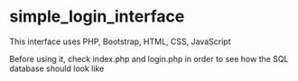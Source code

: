 # simple_login_interface
This interface uses PHP, Bootstrap, HTML, CSS, JavaScript

Before using it, check index.php and login.php in order to see how the SQL database should look like
